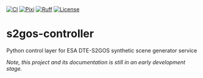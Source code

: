 [![CI](https://github.com/s2gos-dev/s2gos-controller/actions/workflows/ci.yml/badge.svg)](https://github.com/s2gos-dev/s2gos-controller/actions/workflows/ci.yml)
[![Pixi](https://img.shields.io/endpoint?url=https://raw.githubusercontent.com/prefix-dev/pixi/main/assets/badge/v0.json)](https://pixi.sh)
[![Ruff](https://img.shields.io/endpoint?url=https://raw.githubusercontent.com/charliermarsh/ruff/main/assets/badge/v0.json)](https://github.com/charliermarsh/ruff)
[![License](https://img.shields.io/github/license/s2gos-dev/s2gos-controller)](https://github.com/s2gos-dev/s2gos-controller)

# s2gos-controller

Python control layer for ESA DTE-S2GOS synthetic scene generator service

_Note, this project and its documentation is still in an early development stage._
